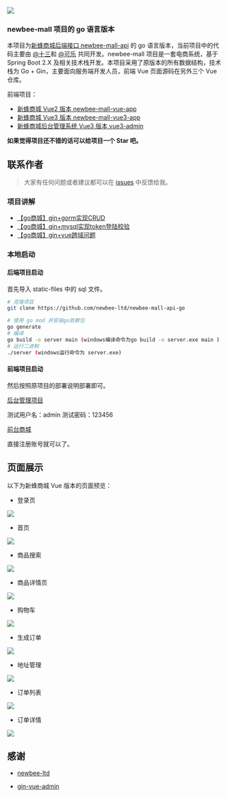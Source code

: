 ![](static-files/newbee-mall.png)

### newbee-mall 项目的 go 语言版本

本项目为[新蜂商城后端接口 newbee-mall-api](https://github.com/newbee-ltd/newbee-mall-api) 的 go 语言版本，当前项目中的代码主要由 [@十三](https://github.com/newbee-mall)和 [@可乐](https://github.com/dalaohekele) 共同开发。newbee-mall 项目是一套电商系统，基于 Spring Boot 2.X 及相关技术栈开发。本项目采用了原版本的所有数据结构，技术栈为 Go + Gin，主要面向服务端开发人员，前端 Vue 页面源码在另外三个 Vue 仓库。

前端项目：

- [新蜂商城 Vue2 版本 newbee-mall-vue-app](https://github.com/newbee-ltd/newbee-mall-vue-app)
- [新蜂商城 Vue3 版本 newbee-mall-vue3-app](https://github.com/newbee-ltd/newbee-mall-vue3-app)
- [新蜂商城后台管理系统 Vue3 版本 vue3-admin](https://github.com/newbee-ltd/vue3-admin)

**如果觉得项目还不错的话可以给项目一个 Star 吧。**

## 联系作者

> 大家有任何问题或者建议都可以在 [issues](https://github.com/newbee-ltd/newbee-mall-api-go/issues) 中反馈给我。

### 项目讲解

- [【go商城】gin+gorm实现CRUD](https://blog.csdn.net/zxc19854/article/details/125267635)
- [【go商城】gin+mysql实现token登陆校验](https://blog.csdn.net/zxc19854/article/details/125352067)
- [【go商城】gin+vue跨域问题](https://blog.csdn.net/zxc19854/article/details/125464151)

### 本地启动

#### 后端项目启动

首先导入 static-files 中的 sql 文件。

```bash
# 克隆项目
git clone https://github.com/newbee-ltd/newbee-mall-api-go

# 使用 go mod 并安装go依赖包
go generate
# 编译 
go build -o server main (windows编译命令为go build -o server.exe main )
# 运行二进制
./server (windows运行命令为 server.exe)
```

#### 前端项目启动

然后按照原项目的部署说明部署即可。

[后台管理项目](https://github.com/newbee-ltd/vue3-admin)

测试用户名：admin  测试密码：123456


[前台商城](https://github.com/newbee-ltd/newbee-mall-vue3-app)

直接注册账号就可以了。

## 页面展示

以下为新蜂商城 Vue 版本的页面预览：

- 登录页

![](static-files/登录.png)

- 首页

![](static-files/首页.png)

- 商品搜索

![](static-files/商品搜索.png)

- 商品详情页

![](static-files/详情页.png)

- 购物车

![](static-files/购物车.png)

- 生成订单

![](static-files/生成订单.png)

- 地址管理

![](static-files/地址管理.png)

- 订单列表

![](static-files/订单列表.png)

- 订单详情

![](static-files/订单详情.png)

## 感谢

- [newbee-ltd](https://github.com/newbee-ltd)

- [gin-vue-admin](https://github.com/flipped-aurora/gin-vue-admin)

